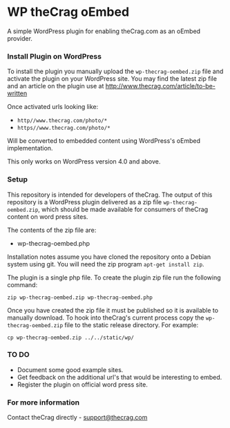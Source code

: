 # WP theCrag oEmbed #

A simple WordPress plugin for enabling theCrag.com as an oEmbed provider.

### Install Plugin on WordPress ###

To install the plugin you manually upload the `wp-thecrag-oembed.zip` file and activate the plugin on your WordPress site. You may find the latest zip file and an article on the plugin use at http://www.thecrag.com/article/to-be-written

Once activated urls looking like:

 * `http//www.thecrag.com/photo/*`
 * `https//www.thecrag.com/photo/*`

Will be converted to embedded content using WordPress's oEmbed implementation.

This only works on WordPress version 4.0 and above.


### Setup ###

This repository is intended for developers of theCrag. The output of this repository is a WordPress plugin delivered as a zip file `wp-thecrag-oembed.zip`, which should be made available for consumers of theCrag content on word press sites.

The contents of the zip file are:
   * wp-thecrag-oembed.php

Installation notes assume you have cloned the repository onto a Debian system using git. You will need the zip program `apt-get install zip`.

The plugin is a single php file. To create the plugin zip file run the following command:

`zip wp-thecrag-oembed.zip wp-thecrag-oembed.php`

Once you have created the zip file it must be published so it is available to manually download. To hook into theCrag's current process copy the `wp-thecrag-oembed.zip` file to the static release directory. For example:

`cp wp-thecrag-oembed.zip ../../static/wp/`

### TO DO ###

  * Document some good example sites.
  * Get feedback on the additional url's that would be interesting to embed.
  * Register the plugin on official word press site.

### For more information ###

Contact theCrag directly - support@thecrag.com
